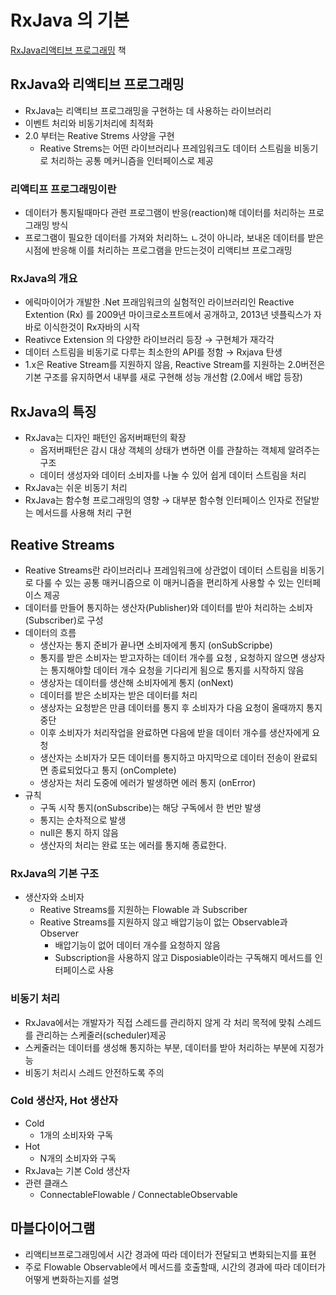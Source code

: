 # RxJava 의 기본
[RxJava리액티브 프로그래밍](https://book.naver.com/bookdb/book_detail.nhn?bid=14689555) 책

## RxJava와 리액티브 프로그래밍

- RxJava는 리액티브 프로그래밍을 구현하는 데 사용하는 라이브러리
- 이벤트 처리와 비동기처리에 최적화
- 2.0 부터는 Reative Strems 사양을 구현
    - Reative Strems는 어떤 라이브러리나 프레임워크도 데이터 스트림을 비동기로 처리하는 공통 메커니즘을 인터페이스로 제공

### 리액티프 프로그래밍이란

- 데이터가 통지될때마다 관련 프로그램이 반응(reaction)해 데이터를 처리하는 프로그래밍 방식
- 프로그램이 필요한 데이터를 가져와 처리하느 ㄴ것이 아니라, 보내온 데이터를 받은 시점에 반응해 이를 처리하는 프로그램을 만드는것이 리액티브 프로그래밍

### RxJava의 개요

- 에릭마이어가 개발한 .Net 프래임워크의 실험적인 라이브러리인 Reactive Extention (Rx) 를 2009년 마이크로소프트에서 공개하고, 2013년 넷플릭스가 자바로 이식한것이 Rx자바의 시작
- Reativce Extension 의 다양한 라이브러리 등장 → 구현체가 재각각
- 데이터 스트림을 비동기로 다루는 최소한의 API를 정함  → Rxjava 탄생
- 1.x은 Reative Stream를 지원하지 않음, Reactive Stream를 지원하는 2.0버전은 기본 구조를 유지하면서 내부를 새로 구현해 성능 개선함 (2.0에서 배압 등장)

## RxJava의 특징

- RxJava는 디자인 패턴인 옵저버패턴의 확장
    - 옵저버패턴은 감시 대상 객체의 상태가 변하면 이를 관찰하는 객체제 알려주는 구조
    - 데이터 생성자와 데이터 소비자를 나눌 수 있어 쉽게 데이터 스트림을 처리
- RxJava는 쉬운 비동기 처리
- RxJava는 함수형 프로그래밍의 영향 → 대부분 함수형 인터페이스 인자로 전달받는 메서드를 사용해 처리 구현

## Reative Streams

- Reative Streams란 라이브러리나 프레임워크에 상관없이 데이터 스트림을 비동기로 다룰 수 있는 공통 매커니즘으로 이 매커니즘을 편리하게 사용할 수 있는 인터페이스 제공
- 데이터를 만들어 통지하는 생산자(Publisher)와 데이터를 받아 처리하는 소비자(Subscriber)로 구성
- 데이터의 흐름
    - 생산자는 통지 준비가 끝나면 소비자에게 통지 (onSubScripbe)
    - 통지를 받은 소비자는 받고자하는 데이터 개수를 요청 , 요청하지 않으면 생상자는 통지해야할 데이터 개수 요청을 기다리게 됨으로 통지를 시작하지 않음
    - 생상자는 데이터를 생산해 소비자에게 통지 (onNext)
    - 데이터를 받은 소비자는 받은 데이터를 처리
    - 생상자는 요청받은 만큼 데이터를 통지 후 소비자가 다음 요청이 올때까지 통지 중단
    - 이후 소비자가 처리작업을 완료하면 다음에 받을 데이터 개수를 생산자에게 요청
    - 생산자는 소비자가 모든 데이터를 통지하고 마지막으로 데이터 전송이 완료되면 종료되었다고 통지 (onComplete)
    - 생상자는 처리 도중에 에러가 발생하면 에러 통지 (onError)
- 규칙
    - 구독 시작 통지(onSubscribe)는 해당 구독에서 한 번만 발생
    - 통지는 순차적으로 발생
    - null은 통지 하지 않음
    - 생산자의 처리는 완료 또는 에러를 통지해 종료한다.

### RxJava의  기본 구조

- 생산자와 소비자
    - Reative Streams를 지원하는 Flowable 과 Subscriber
    - Reative Streams를 지원하지 않고 배압기능이 없는 Observable과 Observer
        - 배압기능이 없어 데이터 개수를 요청하지 않음
        - Subscription을 사용하지 않고 Disposiable이라는 구독해지 메서드를 인터페이스로 사용

### 비동기 처리

- RxJava에서는 개발자가 직접 스레드를 관리하지 않게 각 처리 목적에 맞춰 스레드를 관리하는 스케줄러(scheduler)제공
- 스케줄러는 데이터를 생성해 통지하는 부분, 데이터를 받아 처리하는 부분에 지정가능
- 비동기 처리시 스레드 안전하도록 주의

### Cold 생산자, Hot 생산자

- Cold
    - 1개의 소비자와 구독
- Hot
    - N개의 소비자와 구독
- RxJava는 기본 Cold 생산자
- 관련 클래스
    - ConnectableFlowable / ConnectableObservable

## 마블다이어그램

- 리액티브프로그래밍에서 시간 경과에 따라 데이터가 전달되고 변화되는지를 표현
- 주로 Flowable Observable에서 메서드를 호출할때, 시간의 경과에 따라 데이터가 어떻게 변화하는지를 설명